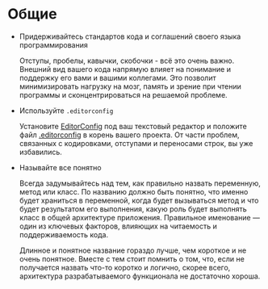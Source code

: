 # Общие

* Придерживайтесь стандартов кода и соглашений своего языка программирования

  Отступы, пробелы, кавычки, скобочки - всё это очень важно. Внешний вид вашего
  кода напрямую влияет на понимание и поддержку его вами и вашими коллегами. Это
  позволит минимизировать нагрузку на мозг, память и зрение при чтении программы
  и сконцентрироваться на решаемой проблеме.

* Используйте `.editorconfig`

  Установите [EditorConfig](http://editorconfig.org/) под ваш текстовый редактор
  и положите файл [.editorconfig](.editorconfig) в корень вашего проекта. От
  части проблем, связанных с кодировками, отступами и переносами строк, вы уже
  избавились.

* Называйте все понятно

  Всегда задумывайтесь над тем, как правильно назвать переменную, метод или 
  класс. По названию должно быть понятно, что именно будет храниться в
  переменной, когда будет вызываться метод и что будет результатом его 
  выполнения, какую роль будет выполнять класс в общей архитектуре приложения.
  Правильное именование &mdash; один из ключевых факторов, влияющих на читаемость и 
  поддерживаемость кода.

  Длинное и понятное название гораздо лучше, чем короткое и не очень понятное.
  Вместе с тем стоит помнить о том, что, если не получается назвать что-то коротко и 
  логично, скорее всего, архитектура разрабатываемого функционала не достаточно 
  хороша.
